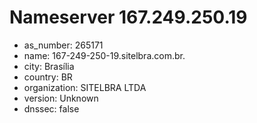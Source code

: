 # Nameserver 167.249.250.19

* as_number: 265171
* name: 167-249-250-19.sitelbra.com.br.
* city: Brasília
* country: BR
* organization: SITELBRA LTDA
* version: Unknown
* dnssec: false
